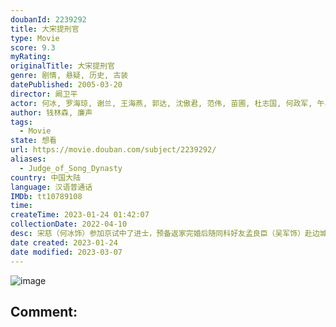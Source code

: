 ```yaml
---
doubanId: 2239292
title: 大宋提刑官
type: Movie
score: 9.3
myRating: 
originalTitle: 大宋提刑官
genre: 剧情, 悬疑, 历史, 古装
datePublished: 2005-03-20
director: 阚卫平
actor: 何冰, 罗海琼, 谢兰, 王海燕, 郭达, 沈傲君, 范伟, 苗圃, 杜志国, 何政军, 午马, 严顺开, 郭冬临, 牛犇, 凌峰, 洪剑涛, 雷恪生, 艾丽娅, 赵亮, 岳丽娜, 周舟, 程相银, 吴军, 赵铁人, 金洋, 纪元, 张志彤, 高发, 林强, 薄贯君, 宫景华, 童正维, 方旭, 贾雨岚, 任铭松, 石俊辉, 程愫, 蒋毅, 翟万臣, 杜旭东, 赵子惠, 于又川, 李小丁, 周贤珍, 巩立峰, 何音, 鲍大志, 魏宗万, 徐爽, 郭法曾, 杜淳, 金淑媛, 李永贵, 陈祉希, 李晓波, 石国庆, 刘仲元, 杨御, 李文启, 杨可心, 庄庆宁, 戈治均
author: 钱林森, 廉声
tags:
  - Movie
state: 想看
url: https://movie.douban.com/subject/2239292/
aliases:
  - Judge_of_Song_Dynasty
country: 中国大陆
language: 汉语普通话
IMDb: tt10789108
time: 
createTime: 2023-01-24 01:42:07
collectionDate: 2022-04-10
desc: 宋慈（何冰饰）参加京试中了进士，预备返家完婚后随同科好友孟良臣（吴军饰）赴边城。岂知，直至完婚那日，宋慈父亲宋巩依旧未归家。两位新人正拜堂之际，一辆马车却载回了父亲的遗体，宋巩一生从事刑狱审戡，从...
date created: 2023-01-24
date modified: 2023-03-07
---
```


![image](p2397544089.jpg)

Comment:
---
